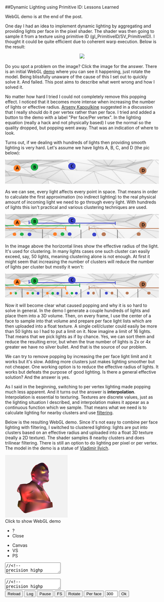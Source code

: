 
##Dynamic Lighting using Primitive ID: Lessons Learned

  <span class="note">WebGL demo is at the end of the post.</span>

  One day I had an idea to implement dynamic lighting by aggregating and providing lights per face
  in the pixel shader. The shader was then going to sample it from a texture using primitive ID
  (gl\_PrimitiveID/SV\_PrimitiveID). I thought it could be quite efficient due to coherent warp 
  execution. Below is the result:

  <center><a href="images/lenin-popping-marked.jpg" onclick="event.preventDefault()">
  <img onclick="this.src = this.src.indexOf('marked') > 0 ? 'images/lenin-popping.jpg' : 'images/lenin-popping-marked.jpg'" 
    src="images/lenin-popping.jpg" class="img35"/>
  </a></center>

  Do you spot a problem on the image? Click the image for the answer. There is an initial WebGL 
  [demo][] where you can see it happening, just rotate the model. Being blissfully unaware of the 
  cause of this I set out to quickly solve it. And failed. This post aims to describe what went 
  wrong and how I solved it.
  
  No matter how hard I tried I could not completely remove this popping effect. I noticed that
  it becomes more intense when increasing the number of lights or effective radius.
  [Arseny Kapoulkine][twitter] suggested in a discussion that I really should do it per vertex 
  rather than per face. I tried and added a button to the demo with a label "Per face/Per 
  vertex". In the lighting equation (really a hack and not physically based) I use the normal 
  so the quality dropped, but popping went away. That was an indication of where to look.

  Turns out, if we dealing with hundreds of lights then providing smooth lighting is very hard. 
  Let's assume we have lights A, B, C, and D (the pic below):

  <center><img src="images/lights0.png"></center>

  As we can see, every light affects every point in space. That means in order to calculate 
  the first approximation (no indirect lighting) to the real physical amount of incoming light 
  we need to go through every light. With hundreds of lights this isn't practical and various 
  clustering techniques are used.

  <center><img src="images/lights1.png"></center>

  In the image above the horizontal lines show the effective radius of the light. It's used
  for clustering. In many lights cases one such cluster can easily exceed, say, 50 lights, 
  meaning clustering alone is not enough. At first it might seem that increasing the number
  of clusters will reduce the number of lights per cluster but mostly it won't:

  <center><img src="images/lights2.png"></center>

  Now it will become clear what caused popping and why it is so hard to solve in general.
  In the demo I generate a couple hundreds of lights and place them into a 3D volume. Then,
  on every frame, I use the center of a face to sample into that volume and prepare per face
  light lists which are then uploaded into a float texture. A single cell/cluster could easily
  be more than 50 lights so I had to put a limit on it. Now imagine a limit of 16 lights. That 
  means that we pick lights as if by chance. Yes, we can sort them and reduce the resulting error, 
  but when the true number of lights is 2x or 4x greater we have no silver bullet. And that is
  the source of our problem.

  We can try to remove popping by increasing the per face light limit and it works but it's slow.
  Adding more clusters just makes lighting smoother but not cheaper. One working option is to 
  reduce the effective radius of lights. It works but defeats the purpose of good lighting.
  Is there a general effective solution? And the answer is yes.

  As I said in the beginning, switching to per vertex lighting made popping much less apparent.
  And it turns out the answer is **interpolation**. Interpolation is essential to texturing. 
  Textures are discrete values, just as the lighting situation I described, and interpolation 
  makes it appear as a continuous function which we sample. That means what we need is to calculate 
  lighting for nearby clusters and use [filtering][].

  Below is the resulting WebGL demo. Since it's not easy to combine per face lighting with 
  filtering, I switched to clustered lighting: lights are put into clusters based on an effective 
  radius and uploaded into a float 3D texture (really a 2D texture). The shader samples 8 nearby
  clusters and does trilinear filtering. There is still an option to do lighting per pixel or 
  per vertex. The model in the demo is a statue of [Vladimir Ilyich][lenin].


<div class="webgl" webgl_version="1" webgl_div="shader0" init="load_demo">
  <img class="link" src="images/lenin.png" title="Click to show WebGL demo" alt="WebGL demo"/><br/>
  <span>Click to show WebGL demo</span>
</div>

<div class="shader hidden" id="shader0" js="" fn="">
  <ul class="close">
    <li title="Info" class="help">?</li>
    <li title="Close Demo" class="close">Close</li>
  </ul>
  <ul class="menu">
    <li title="WebGL Canvas" class="canvas">Canvas</li>
    <li title="Vertex Shader" class="vs">VS</li>
    <li title="Pixel Shader" class="ps">PS</li>
  </ul>
  <div class="canvas">
  <canvas hide class="canvas"></canvas>
  <textarea hide class="vs hidden" spellcheck="false">//<!--
precision highp float;
attribute vec3 v_in;
attribute vec3 vn_in;
attribute float vid_in;

varying vec3 pos;
varying vec3 vn;
varying vec3 color;

uniform mat3 cam;
uniform vec3 campos;
uniform vec2 screen;
uniform vec3 opts;
uniform float t;

const float lsize = 12.;

const float pi = 3.14159265;

uniform float vmode;
uniform vec2 ltexsize;
uniform sampler2D ltex;

float round(float v){ return floor(v+.5); }

vec3 getc(float x) {

  vec3 colors[5];

  colors[0]=vec3(70, 90, 70)/255.;
  colors[1]=vec3(80, 60, 100)/255.;
  colors[2]=vec3(180, 50, 80)/255.;
  colors[3]=vec3(70, 80, 100)/255.;
  colors[4]=vec3(180, 60, 40)/255.;

  float v = mod(x,5.);

  if(v==0.) return colors[0];
  if(v==1.) return colors[1];
  if(v==2.) return colors[2];
  if(v==3.) return colors[3];
  return colors[4];
}

vec3 light(vec3 cell, vec3 pos, vec3 vn ) {
  float cells = opts.x, lpercell = opts.y, distmax = opts.z;
  float zsqrt = sqrt( cells ), texl = cells * zsqrt;
  cell = clamp(cell,.0,cells-1.);
  vec3 n = normalize(vn);
  vec3 p = pos/distmax*.5 + .5;
  vec2 pxh = vec2( .5/texl/lpercell, .5/texl );
  vec2 px = vec2( 1./texl/lpercell, 0 );
  vec2 zoff = vec2( mod(cell.z,zsqrt), floor( cell.z/zsqrt ) );
  vec2 uv = ( cell.xy + zoff*cells ) / texl;

  vec3 c = vec3(0,0,0);

  for(float i=.0; i < lsize; i++ ) {
    vec4 l = texture2D( ltex, uv+i*px+pxh );
    if( l.w == .0 ) break;
    vec3 ldir = l.xyz-p;
    float d = 1.+length(ldir);
    float kd = abs( dot(normalize(ldir), n) );
    float s = smoothstep(0.,0.5,cos(t));
    kd = 4. * pow(kd, 2.) / pow( d, 14.);
    c = c + kd * getc(l.w);
  }
  return c;
}

void main() {

  vec3 ar = vec3(1);
  if( screen.x > screen.y ) 
    ar = vec3(screen.y/screen.x,1,1);
  else
    ar = vec3(1,screen.x/screen.y,1);
  vn = cam*vn_in;
  vec3 p = cam*v_in;
  pos = p;
  p = p+campos;
  float far = 10000.0;
  float near = 1.0;
  float z = p.z;
  p = ar * p;
  p.z = far*(z-near)/(far-near);
  gl_Position = vec4(p,z);


  if( vmode == 1. ) {

    float cells = opts.x, distmax = opts.z;
    vec3 p = pos/distmax*.5 + .5;
    vec3 cell = floor(p*cells-.5);
    vec3 off = fract(p*cells+.5);

    vec3 c0 = light( cell + vec3(0,0,0), pos, vn );
    vec3 c1 = light( cell + vec3(1,0,0), pos, vn );
    vec3 c01 = mix(c0,c1,off.x);
    vec3 c2 = light( cell + vec3(0,1,0), pos, vn );
    vec3 c3 = light( cell + vec3(1,1,0), pos, vn );
    vec3 c23 = mix(c2,c3,off.x);
    vec3 c03 = mix(c01,c23,off.y);

    vec3 d0 = light( cell + vec3(0,0,1), pos, vn );
    vec3 d1 = light( cell + vec3(1,0,1), pos, vn );
    vec3 d01 = mix(d0,d1,off.x);
    vec3 d2 = light( cell + vec3(0,1,1), pos, vn );
    vec3 d3 = light( cell + vec3(1,1,1), pos, vn );
    vec3 d23 = mix(d2,d3,off.x);
    vec3 d03 = mix(d01,d23,off.y);

    vec3 c = mix(c03,d03,off.z);

    const float gamma = 1./2.2;
    c = pow(c, vec3(gamma));
    color = c;
  }
  
}
//-->
  </textarea>
  <textarea hide class="ps hidden" spellcheck="false">//<!--
precision highp float;
varying vec3 pos;
varying vec3 vn;
varying vec3 color;

const float pi = 3.14159265;

const float lsize = 12.;

uniform vec3 opts;
uniform float vmode;
uniform float t;
uniform sampler2D ltex;

float round(float v){ return floor(v+.5); }

vec3 getc(float x) {

  vec3 colors[5];

  colors[0]=vec3(70, 90, 70)/255.;
  colors[1]=vec3(80, 60, 100)/255.;
  colors[2]=vec3(180, 50, 80)/255.;
  colors[3]=vec3(70, 80, 100)/255.;
  colors[4]=vec3(180, 60, 40)/255.;

  float v = mod(x,5.);

  if(v==0.) return colors[0];
  if(v==1.) return colors[1];
  if(v==2.) return colors[2];
  if(v==3.) return colors[3];
  return colors[4];
}

vec3 light(vec3 cell) {
  float cells = opts.x, lpercell = opts.y, distmax = opts.z;
  float zsqrt = sqrt( cells ), texl = cells * zsqrt;
  cell = clamp(cell,.0,cells-1.);
  vec3 n = normalize(vn);
  vec3 p = pos/distmax*.5 + .5;
  vec2 pxh = vec2( .5/texl/lpercell, .5/texl );
  vec2 px = vec2( 1./texl/lpercell, 0 );
  vec2 zoff = vec2( mod(cell.z,zsqrt), floor( cell.z/zsqrt ) );
  vec2 uv = ( cell.xy + zoff*cells ) / texl;

  vec3 c = vec3(0,0,0);

  for(float i=.0; i < lsize; i++ ) {
    vec4 l = texture2D( ltex, uv+i*px+pxh );
    if( l.w == .0 ) break;
    vec3 ldir = l.xyz-p;
    float d = 1.+length(ldir);
    float kd = abs( dot(normalize(ldir), n) );
    kd = 4. * pow(kd, 2.0) / pow(d, 14.);
    c = c + kd * getc(l.w);
  }
  return c;
}

void main() {

  if( vmode == 1. ) {
    gl_FragColor = vec4(color, 1);
    return;
  }

  float cells = opts.x, distmax = opts.z;
  vec3 p = pos/distmax*.5 + .5;
  vec3 cell = floor(p*cells-.5);
  vec3 off = fract(p*cells+.5);
  
  vec3 c0 = light( cell );
  vec3 c1 = light( cell + vec3(1,0,0));
  vec3 c01 = mix(c0,c1,off.x);
  vec3 c2 = light( cell + vec3(0,1,0));
  vec3 c3 = light( cell + vec3(1,1,0));
  vec3 c23 = mix(c2,c3,off.x);
  vec3 c03 = mix(c01,c23,off.y);
  
  vec3 d0 = light( cell + vec3(0,0,1));
  vec3 d1 = light( cell + vec3(1,0,1));
  vec3 d01 = mix(d0,d1,off.x);
  vec3 d2 = light( cell + vec3(0,1,1));
  vec3 d3 = light( cell + vec3(1,1,1));
  vec3 d23 = mix(d2,d3,off.x);
  vec3 d03 = mix(d01,d23,off.y);
  
  vec3 c = mix(c03,d03,off.z);

  const float gamma = 1./2.2;
  c = pow(c, vec3(gamma));

  gl_FragColor = vec4(c, 1);
}
//-->
  </textarea>
  <div hide class="help hidden"></div>
  </div>
  <div class="buttons">
  <button title="Reload Shaders" class="reload">Reload</button>
  <button title="Output WebGL Info in Console" class="log">Log</button>
  <button title="Pause Rendering" class="pause">Pause</button>
  <button title="Go Fullscreen" class="fscreen">FS</button>
  <button title="Rotate/Dont Rotate" id="rot" class="active">Rotate</button>
  <button title="Lighting Per Face/Per Vertex" id="vmode">Per face</button>
  <input type="text" size="2" title="Number of Lights" value="300" id="nlights">
  <button title="Set the Number of Lights" id="setnlights">Ok</button>
  </div>
</div>

<div class="clear">
</div>


<div>

<script src="js/common.js"></script>
<script src="js/loader.js"></script>
<script src="js/math.js"></script>
<script src="js/camera.js"></script>
<script src="js/webgl-quad.js"></script>
<script src="js/webgl.js"></script>


<script>

  var loader_lenin;

  function load_demo (cb) {

    var span = this.querySelector("span");
    var div = this;

    if( !loader_lenin || 
          loader_lenin.failed || 
            !loader_lenin.loaded )

      loader_lenin = load_resources( ["webgl/lenin2dec4k.obj"], {} );

    loader_lenin.delay = 500;
    loader_lenin.span_text = "Computing lights, please wait...";
    loader_lenin.span_title = "Please wait";

    var fn = function(){ 
      if( loader_lenin.failed ) 
        alert("Loading " + loader_lenin.failed_src + " failed. Try realoading the page.");
      else if( ! loader_lenin.loaded ) 
        alert("Resources not loaded. Check console output (ctrl+shift+j or F12) and try reloading the page.");
      else {
        loader_lenin.step=2;
        lenin.call ( div, cb );
      }
    };

    load_animation (loader_lenin, span, fn);
  }

  var vv, vb, nb, fcb, idb;
  var d_max=0.0, cells=16, lights_max=250, rotate = true;
  var lights, lradius = 4./cells;
  var lpercell=12, lsort=true, vmode=false;
  var per_frame=0, ltexw, ltexh, ltex, ltexupdate=false;

  if( sqrt(cells) - floor(sqrt(cells)) ) throw "cells is not a square number";

  function lenin (cb) {

    if( vb === undefined ) {

      load_buffers();
    }

    load_lights();

    var div = this.getAttribute("webgl_div");
    var canvas = document.querySelector( "div#"+div+" canvas" );

    rotate = true;
    
    var but_rot = document.getElementById( "rot" );
    but_rot.classList.add("active");
    but_rot.onclick = function() { 
      rotate = this.classList.toggle("active"); this.blur(); 
    };

    var cam = camera_create( { element: canvas.parentNode, nobind: false, personal: false, pos: vec3(0,0,400), speed: 10 } );
    var a=-Math.PI/2048.0, c=Math.cos(a), s=Math.sin(a);
    var mrot = mat3(vec3(c,0,s),vec3(0,1,0),vec3(-s,0,c));
    var camm = mat3();
    
    var but_vmode = document.getElementById( "vmode" );
    but_vmode.onclick = function() { 
      if( !this.vmode ) {
        this.innerHTML = "Per vertex";
        vmode = this.vmode = true;
      } else {
        this.innerHTML = "Per face";
        vmode = this.vmode = false;
      }
      this.blur();
      this.disabled = true;
      setTimeout( function() { but_vmode.disabled = false; }, 500 );
    };

    var but_nlights = document.getElementById( "setnlights" );
    var nlights = document.getElementById( "nlights" );
    nlights.value = lights_max;
    but_nlights.onclick = function() {
      var n = parseInt( nlights.value, 10 );
      if( n === NaN || n < 0 || n > 1000 ) alert( "wrong value" );
      else {
        but_nlights.innerHTML = "Please wait...";
        but_nlights.disabled = true;
        setTimeout( function() {
          lights_max = n;
          load_lights();
          ltexupdate = true;
          but_nlights.innerHTML = "Ok";
          but_nlights.disabled = false;
        }, 100 );
      }
    };

    var opts = {
      bgcolor : [.95, .95, .95, 1],
      buffers : {v_in: vb, vn_in: nb, vid_in: idb},
      draw_size : vb.length/3,
      uniforms : {
        opts: [cells,lpercell,d_max],
        cam: function(){ return cam.get_m(); }, 
        campos: function(){ return cam.get_pos(); },
        vmode: function(){ return [vmode]; },
      },
      textures : { 
        ltex: { tex2d: 1, width: ltexw, height: ltexh, format: "RGBA", type: "FLOAT",
                  minf:"NEAREST", magf:"NEAREST", genmipmap: 0, 
                  data: function(frame,dt) { 
                          if( frame === undefined || ltexupdate ) { 
                            ltexupdate = false;
                            return ltex;
                          }
                          return null;
                        },
               },
      },
      extensions : [ "OES_texture_float" ],
      onreload : function() { cam.reset_m(); },
      onclose : function() { camera_remove(cam); },
      onpause : function(s) { cam.pause(s); },
      onframe : function(frame,dt) {
        if( !cam.paused && rotate ) {
          mcopy( camm, cam.m );
          mclear( cam.m );
          mmul( cam.m, camm, mrot );
        }

        if( per_frame && frame%per_frame == 0 ) {
          load_lights( true );
          ltexupdate = true;
        }
      },
    };
    opts.uniforms.cam.matrix_size = 3;
    cb (opts);
  }

  function load_buffers() {

    var m, v=[], vn=[], f=[];

    var reg = /^v\s+([-.\d]+)\s+([-.\d]+)\s+([-.\d]+)/gm;
    while( (m = reg.exec( loader_lenin.data[0])) !== null )
      v.push( parseFloat(m[1]), parseFloat(m[2]), parseFloat(m[3]) );

    reg = /^vn\s+([-.\d]+)\s+([-.\d]+)\s+([-.\d]+)/gm;
    while( (m = reg.exec( loader_lenin.data[0])) !== null )
      vn.push( parseFloat(m[1]), parseFloat(m[2]), parseFloat(m[3]) );

    reg = /^f\s+(\d+)\/\/\d+\s+(\d+)\/\/\d+\s+(\d+)\/\/\d+/gm;
    while( (m = reg.exec( loader_lenin.data[0])) !== null )
      f.push( parseFloat(m[1]), parseFloat(m[2]), parseFloat(m[3]) );

    vb = new Float32Array( f.length*3 );
    nb = new Float32Array( f.length*3 );
    idb = new Float32Array( f.length );
    idb.attrib_size = 1;
    var vv = vec3();
    
    for(var i=0; i<f.length; i++) {

      for(var t=0; t<3; t++) {
        vv[t] = vb[i*3+t] = v[ (f[i]-1)*3+t ];
        nb[i*3+t] = vn[ (f[i]-1)*3+t ];
      }

      d_max = Math.max( d_max, len(vv) );

      idb[i] = i;
    }

  }

  function load_lights(animate) {

    var v = vec4(), ldir = vec4(), pxh = 0.5*1.0/cells;

    if( !animate ) {
      console.info( "computing lights clusters: ", Math.pow(cells,3)*lights_max, "loop iterations" );
      lights=[];
    }

    var lights_data = array( Math.pow(cells,3), null ).map( function(){ return []; } );
  
    for(var n=0; n<lights_max; n++) {    

      var l;

      if( !animate )
        lights.push( l = vec4( Math.random(), Math.random(), Math.random(), n ) );
      else
        l = lights_animate( lights[n] );

      for(var z=0; z<cells; z++)
      for(var y=0; y<cells; y++)
      for(var x=0; x<cells; x++) {
        v[0] = x/cells+pxh; 
        v[1] = y/cells+pxh; 
        v[2] = z/cells+pxh;
        v[3] = n;
        sub(ldir, l, v);
        var d = len(ldir);
        if( d > lradius ) continue;
        var idx = z*cells*cells+y*cells+x;
        if( lsort || lights_data[idx].length < lpercell ) {
          l.dist_to_cell = d;
          lights_data[idx].push( l );
        }
      }
      
    }

    if( lsort ) {
      
      if( !animate ) console.info( "sorting lights in cells" );

      foreach( lights_data, function(e,i){
        if( e.length )
          e.sort( function(a,b) { return a.dist_to_cell - b.dist_to_cell; } );
      } );
    }

    if( !ltex )
      ltex = new Float32Array( Math.pow( cells, 3 ) * lpercell * 4 );
    else
      ltex.fill(0);

    var zsqrt = round( sqrt( cells ) );
    var stride = cells*lpercell*zsqrt*4;
    ltexw = cells*zsqrt*lpercell;
    ltexh = cells*zsqrt;

    for(var z=0; z<cells; z++)
    for(var y=0; y<cells; y++)
    for(var x=0; x<cells; x++) {
      var zx = z % zsqrt, zy = floor( z / zsqrt );
      var idx = z*cells*cells+y*cells+x;
      if( !lights_data[idx].length ) 
        lights_data[idx].push( vec4(x/cells+pxh, y/cells+pxh, z/cells+pxh, 0) );
      foreach( lights_data[idx], function(e,i) {
        if( i >= lpercell ) return;
        var offx = zx*cells, offy = zy*cells;
        for( var n=0; n < 4; n++ ) 
          ltex[(y+offy)*stride+(x+offx)*lpercell*4+i*4+n] = e[n];
      } );
    }
  }

  var vel = vec4(0, 0.0*per_frame, 0, 0), velo = vec4();
  var vela = Math.PI/2048.*per_frame, velc = Math.cos( vela ), vels = Math.sin( vela );
  var velm = mat4( vec4(velc,0,vels,0), vec4(0,1,0,0), vec4(-vels,0,velc,0), vec4(0,0,0,0) );


  function lights_animate(l) {
    var n = l[3];
    add( l, l, vel );
    vclear( velo );
    vmul( velo, velm, l );
    wrapv( velo );
    vcopy( l, velo );
    l[3] = n;
    return l;
  }

</script>

</div>


[shader]: shader.html
[lenin]: lenin.html "Vladymir Lenin"
[demo]: lenin-lights.html "Vladymir Lenin in Lights WebGL Demo"
[pop]: images/lenin-popping.jpg "Lenin Lights WebGL Demo" 
[pop2]: images/lenin-popping-marked.jpg "Lenin Lights WebGL Demo" 
[twitter]: https://twitter.com/zeuxcg "Arseny Kapoulkine Twitter"
[eq]:https://en.wikipedia.org/wiki/Rendering_equation "Rendering Equation"
[filtering]:https://en.wikipedia.org/wiki/Upsampling "Upsampling"


